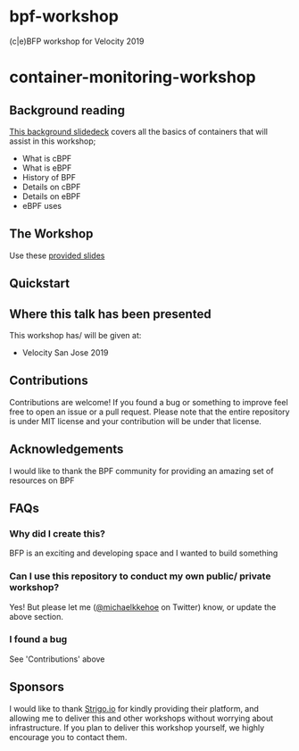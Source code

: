 # bpf-workshop
(c|e)BFP workshop for Velocity 2019

# container-monitoring-workshop
## Background reading
[This background slidedeck]() covers all the basics of containers that will assist in this workshop;
* What is cBPF
* What is eBPF
* History of BPF
* Details on cBPF
* Details on eBPF
* eBPF uses

## The Workshop
Use these [provided slides](TODO)

## Quickstart

## Where this talk has been presented
This workshop has/ will be given at:
* Velocity San Jose 2019

## Contributions
Contributions are welcome! If you found a bug or something to improve feel free to open an issue or a pull request. Please note that the entire repository is under MIT license and your contribution will be under that license.

## Acknowledgements
I would like to thank the BPF community for providing an amazing set of resources on BPF

## FAQs
### Why did I create this?
BFP is an exciting and developing space and I wanted to build something 

### Can I use this repository to conduct my own public/ private workshop?
Yes! But please let me ([@michaelkkehoe](https://twitter.com/michaelkkehoe) on Twitter) know, or update the above section.

### I found a bug
See 'Contributions' above

## Sponsors
I would like to thank [Strigo.io](https://strigo.io) for kindly providing their platform, and allowing me to deliver this and other workshops without worrying about infrastructure. If you plan to deliver this workshop yourself, we highly encourage you to contact them.
